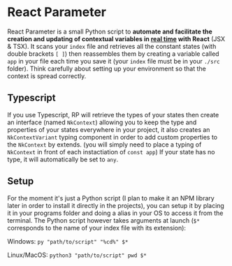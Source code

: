 # React Parameter

React Parameter is a small Python script to **automate and facilitate the creation and updating of contextual variables in <ins>real time</ins> with React** (JSX & TSX).
It scans your `index` file and retrieves all the constant states (with double brackets `[ ]`) then reassembles them by creating a variable called `app` in your file each time you save it (your `index` file must be in your `./src` folder).
Think carefully about setting up your environment so that the context is spread correctly.

## Typescript
If you use Typescript, RP will retrieve the types of your states then create an interface (named `NkContext`) allowing you to keep the type and properties of your states everywhere in your project, it also creates an `NkContextVariant` typing component in order to add custom properties to the `NkContext` by extends. (you will simply need to place a typing of `NkContext` in front of each instactiation of `const app`)
If your state has no type, it will automatically be set to `any`.

## Setup
For the moment it's just a Python script (I plan to make it an NPM library later in order to install it directly in the projects), you can setup it by placing it in your programs folder and doing a alias in your OS to access it from the terminal.
The Python script however takes arguments at launch (`$*` corresponds to the name of your index file with its extension):

Windows: `py "path/to/script" "%cd%" $*`

Linux/MacOS: `python3 "path/to/script" pwd $*`
